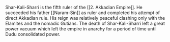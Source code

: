 Shar-Kali-Sharri is the fifth ruler of the [[2. Akkadian Empire]]. He succeeded his father [[Naram-Sin]] as ruler and completed his attempt of direct Akkadian rule. His reign was relatively peaceful clashing only with the Elamites and the nomadic Gutians. The death of Shar-Kali-Sharri left a great power vacuum which left the empire in anarchy for a period of time until Dudu consolidated power.